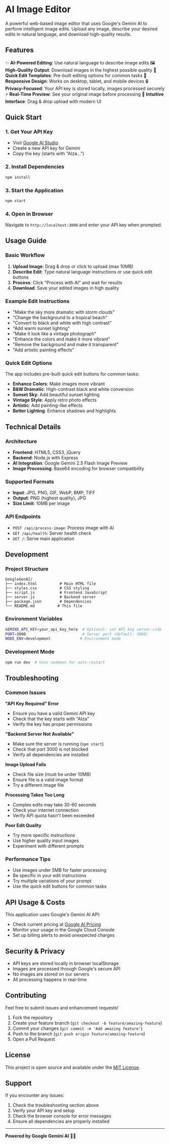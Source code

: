 # AI Image Editor

A powerful web-based image editor that uses Google's Gemini AI to perform intelligent image edits. Upload any image, describe your desired edits in natural language, and download high-quality results.

## Features

✨ **AI-Powered Editing**: Use natural language to describe image edits
🖼️ **High-Quality Output**: Download images in the highest possible quality
🎨 **Quick Edit Templates**: Pre-built editing options for common tasks
📱 **Responsive Design**: Works on desktop, tablet, and mobile devices
🔒 **Privacy-Focused**: Your API key is stored locally, images processed securely
⚡ **Real-Time Preview**: See your original image before processing
🎯 **Intuitive Interface**: Drag & drop upload with modern UI

## Quick Start

### 1. Get Your API Key
- Visit [Google AI Studio](https://makersuite.google.com/app/apikey)
- Create a new API key for Gemini
- Copy the key (starts with "AIza...")

### 2. Install Dependencies
```bash
npm install
```

### 3. Start the Application
```bash
npm start
```

### 4. Open in Browser
Navigate to `http://localhost:3000` and enter your API key when prompted.

## Usage Guide

### Basic Workflow
1. **Upload Image**: Drag & drop or click to upload (max 10MB)
2. **Describe Edit**: Type natural language instructions or use quick edit buttons
3. **Process**: Click "Process with AI" and wait for results
4. **Download**: Save your edited images in high quality

### Example Edit Instructions
- "Make the sky more dramatic with storm clouds"
- "Change the background to a tropical beach"
- "Convert to black and white with high contrast"
- "Add warm sunset lighting"
- "Make it look like a vintage photograph"
- "Enhance the colors and make it more vibrant"
- "Remove the background and make it transparent"
- "Add artistic painting effects"

### Quick Edit Options
The app includes pre-built quick edit buttons for common tasks:
- **Enhance Colors**: Make images more vibrant
- **B&W Dramatic**: High-contrast black and white conversion
- **Sunset Sky**: Add beautiful sunset lighting
- **Vintage Style**: Apply retro photo effects
- **Artistic**: Add painting-like effects
- **Better Lighting**: Enhance shadows and highlights

## Technical Details

### Architecture
- **Frontend**: HTML5, CSS3, jQuery
- **Backend**: Node.js with Express
- **AI Integration**: Google Gemini 2.5 Flash Image Preview
- **Image Processing**: Base64 encoding for browser compatibility

### Supported Formats
- **Input**: JPG, PNG, GIF, WebP, BMP, TIFF
- **Output**: PNG (highest quality), JPG
- **Size Limit**: 10MB per image

### API Endpoints
- `POST /api/process-image`: Process image with AI
- `GET /api/health`: Server health check
- `GET /`: Serve main application

## Development

### Project Structure
```
GoogleGenAI/
├── index.html          # Main HTML file
├── styles.css          # CSS styling
├── script.js           # Frontend JavaScript
├── server.js           # Backend server
├── package.json        # Dependencies
└── README.md          # This file
```

### Environment Variables
```bash
GEMINI_API_KEY=your_api_key_here  # Optional: set API key server-side
PORT=3000                         # Server port (default: 3000)
NODE_ENV=development             # Environment mode
```

### Development Mode
```bash
npm run dev  # Uses nodemon for auto-restart
```

## Troubleshooting

### Common Issues

**"API Key Required" Error**
- Ensure you have a valid Gemini API key
- Check that the key starts with "AIza"
- Verify the key has proper permissions

**"Backend Server Not Available"**
- Make sure the server is running (`npm start`)
- Check that port 3000 is not blocked
- Verify all dependencies are installed

**Image Upload Fails**
- Check file size (must be under 10MB)
- Ensure file is a valid image format
- Try a different image file

**Processing Takes Too Long**
- Complex edits may take 30-60 seconds
- Check your internet connection
- Verify API quota hasn't been exceeded

**Poor Edit Quality**
- Try more specific instructions
- Use higher quality input images
- Experiment with different prompts

### Performance Tips
- Use images under 5MB for faster processing
- Be specific in your edit instructions
- Try multiple variations of your prompt
- Use the quick edit buttons for common tasks

## API Usage & Costs

This application uses Google's Gemini AI API:
- Check current pricing at [Google AI Pricing](https://ai.google.dev/pricing)
- Monitor your usage in the Google Cloud Console
- Set up billing alerts to avoid unexpected charges

## Security & Privacy

- API keys are stored locally in browser localStorage
- Images are processed through Google's secure API
- No images are stored on our servers
- All processing happens in real-time

## Contributing

Feel free to submit issues and enhancement requests!

1. Fork the repository
2. Create your feature branch (`git checkout -b feature/amazing-feature`)
3. Commit your changes (`git commit -m 'Add amazing feature'`)
4. Push to the branch (`git push origin feature/amazing-feature`)
5. Open a Pull Request

## License

This project is open source and available under the [MIT License](LICENSE).

## Support

If you encounter any issues:
1. Check the troubleshooting section above
2. Verify your API key and setup
3. Check the browser console for error messages
4. Ensure all dependencies are properly installed

---

**Powered by Google Gemini AI** 🤖✨
